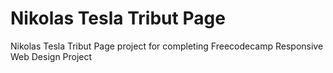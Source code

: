 # Nikolas Tesla Tribut Page
Nikolas Tesla Tribut Page project for completing Freecodecamp Responsive Web Design Project
